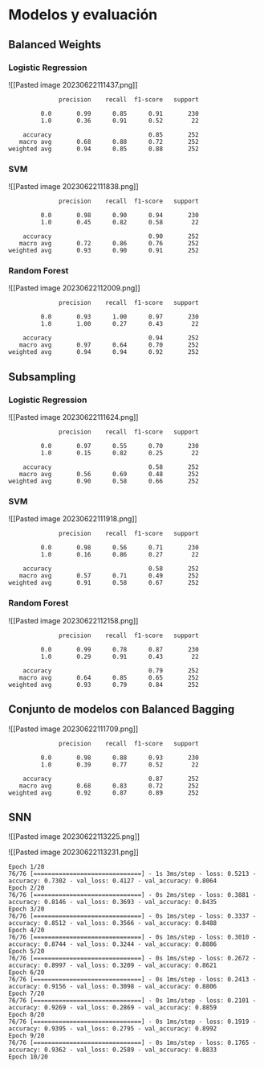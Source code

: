 # Modelos y evaluación

## Balanced Weights

### Logistic Regression

![[Pasted image 20230622111437.png]]

```
              precision    recall  f1-score   support

         0.0       0.99      0.85      0.91       230
         1.0       0.36      0.91      0.52        22

    accuracy                           0.85       252
   macro avg       0.68      0.88      0.72       252
weighted avg       0.94      0.85      0.88       252
```

### SVM

![[Pasted image 20230622111838.png]]

```
              precision    recall  f1-score   support

         0.0       0.98      0.90      0.94       230
         1.0       0.45      0.82      0.58        22

    accuracy                           0.90       252
   macro avg       0.72      0.86      0.76       252
weighted avg       0.93      0.90      0.91       252
```

### Random Forest

![[Pasted image 20230622112009.png]]

```
              precision    recall  f1-score   support

         0.0       0.93      1.00      0.97       230
         1.0       1.00      0.27      0.43        22

    accuracy                           0.94       252
   macro avg       0.97      0.64      0.70       252
weighted avg       0.94      0.94      0.92       252
```

## Subsampling

### Logistic Regression

![[Pasted image 20230622111624.png]]

```
              precision    recall  f1-score   support

         0.0       0.97      0.55      0.70       230
         1.0       0.15      0.82      0.25        22

    accuracy                           0.58       252
   macro avg       0.56      0.69      0.48       252
weighted avg       0.90      0.58      0.66       252
```

### SVM

![[Pasted image 20230622111918.png]]

```
              precision    recall  f1-score   support

         0.0       0.98      0.56      0.71       230
         1.0       0.16      0.86      0.27        22

    accuracy                           0.58       252
   macro avg       0.57      0.71      0.49       252
weighted avg       0.91      0.58      0.67       252
```

### Random Forest

![[Pasted image 20230622112158.png]]

```
              precision    recall  f1-score   support

         0.0       0.99      0.78      0.87       230
         1.0       0.29      0.91      0.43        22

    accuracy                           0.79       252
   macro avg       0.64      0.85      0.65       252
weighted avg       0.93      0.79      0.84       252
```

## Conjunto de modelos con Balanced Bagging

![[Pasted image 20230622111709.png]]

```
              precision    recall  f1-score   support

         0.0       0.98      0.88      0.93       230
         1.0       0.39      0.77      0.52        22

    accuracy                           0.87       252
   macro avg       0.68      0.83      0.72       252
weighted avg       0.92      0.87      0.89       252
```

## SNN

![[Pasted image 20230622113225.png]]

![[Pasted image 20230622113231.png]]

```
Epoch 1/20
76/76 [==============================] - 1s 3ms/step - loss: 0.5213 - accuracy: 0.7302 - val_loss: 0.4127 - val_accuracy: 0.8064
Epoch 2/20
76/76 [==============================] - 0s 2ms/step - loss: 0.3881 - accuracy: 0.8146 - val_loss: 0.3693 - val_accuracy: 0.8435
Epoch 3/20
76/76 [==============================] - 0s 1ms/step - loss: 0.3337 - accuracy: 0.8512 - val_loss: 0.3566 - val_accuracy: 0.8488
Epoch 4/20
76/76 [==============================] - 0s 1ms/step - loss: 0.3010 - accuracy: 0.8744 - val_loss: 0.3244 - val_accuracy: 0.8886
Epoch 5/20
76/76 [==============================] - 0s 1ms/step - loss: 0.2672 - accuracy: 0.8997 - val_loss: 0.3209 - val_accuracy: 0.8621
Epoch 6/20
76/76 [==============================] - 0s 1ms/step - loss: 0.2413 - accuracy: 0.9156 - val_loss: 0.3098 - val_accuracy: 0.8806
Epoch 7/20
76/76 [==============================] - 0s 1ms/step - loss: 0.2101 - accuracy: 0.9269 - val_loss: 0.2869 - val_accuracy: 0.8859
Epoch 8/20
76/76 [==============================] - 0s 1ms/step - loss: 0.1919 - accuracy: 0.9395 - val_loss: 0.2795 - val_accuracy: 0.8992
Epoch 9/20
76/76 [==============================] - 0s 1ms/step - loss: 0.1765 - accuracy: 0.9362 - val_loss: 0.2589 - val_accuracy: 0.8833
Epoch 10/20
```
